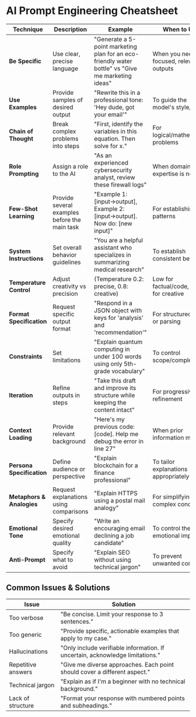 # AI Prompt Engineering Cheatsheet

| Technique | Description | Example | When to Use |
|-----------|-------------|---------|------------|
| **Be Specific** | Use clear, precise language | "Generate a 5-point marketing plan for an eco-friendly water bottle" vs "Give me marketing ideas" | When you need focused, relevant outputs |
| **Use Examples** | Provide samples of desired output | "Rewrite this in a professional tone: 'Hey dude, got your email'" | To guide the model's style/format |
| **Chain of Thought** | Break complex problems into steps | "First, identify the variables in this equation. Then solve for x." | For logical/mathematical problems |
| **Role Prompting** | Assign a role to the AI | "As an experienced cybersecurity analyst, review these firewall logs" | When domain expertise is needed |
| **Few-Shot Learning** | Provide several examples before the main task | "Example 1: [input→output], Example 2: [input→output]. Now do: [new input]" | For establishing patterns |
| **System Instructions** | Set overall behavior guidelines | "You are a helpful assistant who specializes in summarizing medical research" | To establish consistent behavior |
| **Temperature Control** | Adjust creativity vs precision | (Temperature 0.2: precise, 0.8: creative) | Low for factual/code, high for creative |
| **Format Specification** | Request specific output format | "Respond in a JSON object with keys for 'analysis' and 'recommendation'" | For structured data or parsing |
| **Constraints** | Set limitations | "Explain quantum computing in under 100 words using only 5th-grade vocabulary" | To control scope/complexity |
| **Iteration** | Refine outputs in steps | "Take this draft and improve its structure while keeping the content intact" | For progressive refinement |
| **Context Loading** | Provide relevant background | "Here's my previous code: [code]. Help me debug the error in line 27" | When prior information matters |
| **Persona Specification** | Define audience or perspective | "Explain blockchain for a finance professional" | To tailor explanations appropriately |
| **Metaphors & Analogies** | Request explanations using comparisons | "Explain HTTPS using a postal mail analogy" | For simplifying complex concepts |
| **Emotional Tone** | Specify desired emotional quality | "Write an encouraging email declining a job candidate" | To control the emotional impact |
| **Anti-Prompt** | Specify what to avoid | "Explain SEO without using technical jargon" | To prevent unwanted content |

## Common Issues & Solutions

| Issue | Solution |
|-------|----------|
| Too verbose | "Be concise. Limit your response to 3 sentences." |
| Too generic | "Provide specific, actionable examples that apply to my case." |
| Hallucinations | "Only include verifiable information. If uncertain, acknowledge limitations." |
| Repetitive answers | "Give me diverse approaches. Each point should cover a different aspect." |
| Technical jargon | "Explain as if I'm a beginner with no technical background." |
| Lack of structure | "Format your response with numbered points and subheadings." |
